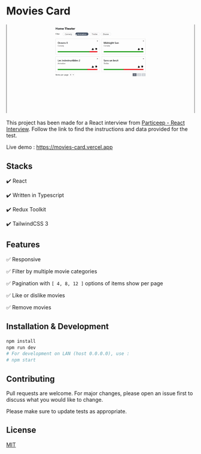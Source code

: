 # Movies Card

![Demo](demo.gif)

This project has been made for a React interview from [Particeep - React Interview](https://github.com/Particeep/react-interview).
Follow the link to find the instructions and data provided for the test.

Live demo : https://movies-card.vercel.app

## Stacks

✔️ React

✔️ Written in Typescript

✔️ Redux Toolkit

✔️ TailwindCSS 3

## Features

✅ Responsive

✅ Filter by multiple movie categories

✅ Pagination with `[ 4, 8, 12 ]` options of items show per page

✅ Like or dislike movies

✅ Remove movies

## Installation & Development

```bash
npm install
npm run dev
# For development on LAN (host 0.0.0.0), use :
# npm start
```

## Contributing

Pull requests are welcome. For major changes, please open an issue first to discuss what you would like to change.

Please make sure to update tests as appropriate.

## License

[MIT](https://choosealicense.com/licenses/mit/)
